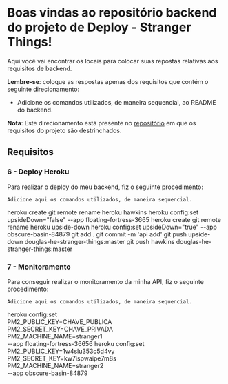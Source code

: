 # Boas vindas ao repositório backend do projeto de Deploy - Stranger Things!

Aqui você vai encontrar os locais para colocar suas repostas relativas aos requisitos de backend.

**Lembre-se**: coloque as respostas apenas dos requisitos que contém o seguinte direcionamento:

  - Adicione os comandos utilizados, de maneira sequencial, ao README do backend.

**Nota**: Este direcionamento está presente no [repositório](https://github.com/tryber/sd-02-project-stranger-things) em que os requisitos do projeto são destrinchados.

## Requisitos

### 6 - Deploy Heroku

Para realizar o deploy do meu backend, fiz o seguinte procedimento:

`Adicione aqui os comandos utilizados, de maneira sequencial.`

heroku create 
git remote rename heroku hawkins
heroku config:set upsideDown="false" --app floating-fortress-3665
heroku create 
git remote rename heroku upside-down
heroku config:set upsideDown="true" --app obscure-basin-84879
git add .
git commit -m 'api add'
git push upside-down douglas-he-stranger-things:master 
git push hawkins douglas-he-stranger-things:master

### 7 - Monitoramento

Para conseguir realizar o monitoramento da minha API, fiz o seguinte procedimento:

`Adicione aqui os comandos utilizados, de maneira sequencial.`

heroku config:set \
PM2_PUBLIC_KEY=CHAVE_PUBLICA \
PM2_SECRET_KEY=CHAVE_PRIVADA \
PM2_MACHINE_NAME=stranger1 \
--app floating-fortress-36656
heroku config:set \
PM2_PUBLIC_KEY=1w4slu353c5d4vy \
PM2_SECRET_KEY=kw7ispwaipe7m8s \
PM2_MACHINE_NAME=stranger2 \
--app obscure-basin-84879

